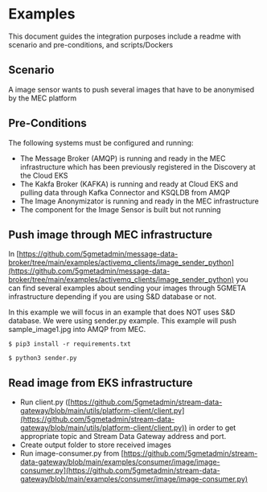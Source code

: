 # Examples

This document guides the integration purposes include a readme with scenario and pre-conditions, and scripts/Dockers

## Scenario

A image sensor wants to push several images that have to be anonymised by the MEC platform

## Pre-Conditions

The following systems must be configured and running:

- The Message Broker (AMQP) is running and ready in the MEC infrastructure which has been previously registered in the Discovery at the Cloud EKS
- The Kakfa Broker (KAFKA) is running and ready at Cloud EKS and pulling data through Kafka Connector and KSQLDB from AMQP
- The Image Anonymizator is running and ready in the MEC infrastructure
- The component for the Image Sensor is built but not running

## Push image through MEC infrastructure

In [https://github.com/5gmetadmin/message-data-broker/tree/main/examples/activemq_clients/image_sender_python](https://github.com/5gmetadmin/message-data-broker/tree/main/examples/activemq_clients/image_sender_python) you can find several examples about sending your images through 5GMETA infrastructure depending if you are using S&D database or not.

In this example we will focus in an example that does NOT uses S&D database. We were using sender.py example. This example will push sample_image1.jpg into AMQP from MEC.

```
$ pip3 install -r requirements.txt
```

```
$ python3 sender.py
```

## Read image from EKS infrastructure

* Run client.py ([https://github.com/5gmetadmin/stream-data-gateway/blob/main/utils/platform-client/client.py](https://github.com/5gmetadmin/stream-data-gateway/blob/main/utils/platform-client/client.py)) in order to get appropriate topic and Stream Data Gateway address and port.
* Create output folder to store received images
* Run image-consumer.py from [https://github.com/5gmetadmin/stream-data-gateway/blob/main/examples/consumer/image/image-consumer.py](https://github.com/5gmetadmin/stream-data-gateway/blob/main/examples/consumer/image/image-consumer.py)

